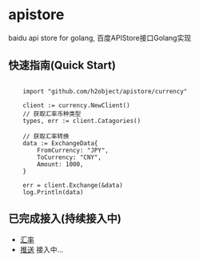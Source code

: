 # apistore
baidu api store for golang, 百度APIStore接口Golang实现

## 快速指南(Quick Start)


````golang

	import "github.com/h2object/apistore/currency"

	client := currency.NewClient()
	// 获取汇率币种类型
	types, err := client.Catagories()

	// 获取汇率转换
	data := ExchangeData{
		FromCurrency: "JPY",
		ToCurrency: "CNY",
		Amount: 1000,
	}

	err = client.Exchange(&data)
	log.Println(data)

````	

## 已完成接入(持续接入中)

-	[汇率](http://apistore.baidu.com/apiworks/servicedetail/119.html)
-	[推送](http://push.baidu.com) 接入中...

